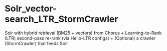 # Solr_vector-search_LTR_StormCrawler
Solr with hybrid retrieval (BM25 + vectors) from Chorus + Learning-to-Rank (LTR) second-pass re-rank (via Hello-LTR configs) + (Optional) a crawler (StormCrawler) that feeds Solr
